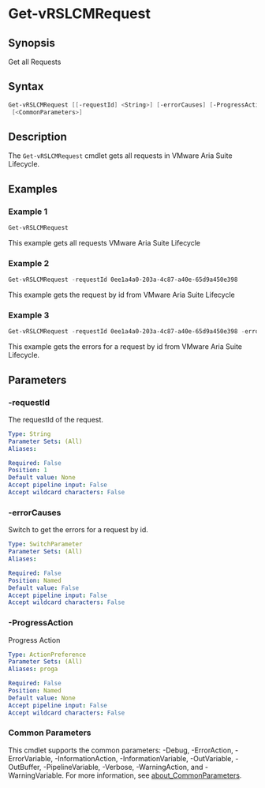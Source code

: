 # Get-vRSLCMRequest

## Synopsis

Get all Requests

## Syntax

```powershell
Get-vRSLCMRequest [[-requestId] <String>] [-errorCauses] [-ProgressAction <ActionPreference>]
 [<CommonParameters>]
```

## Description

The `Get-vRSLCMRequest` cmdlet gets all requests in VMware Aria Suite Lifecycle.

## Examples

### Example 1

```powershell
Get-vRSLCMRequest
```

This example gets all requests VMware Aria Suite Lifecycle

### Example 2

```powershell
Get-vRSLCMRequest -requestId 0ee1a4a0-203a-4c87-a40e-65d9a450e398
```

This example gets the request by id from VMware Aria Suite Lifecycle

### Example 3

```powershell
Get-vRSLCMRequest -requestId 0ee1a4a0-203a-4c87-a40e-65d9a450e398 -errorCauses
```

This example gets the errors for a request by id from VMware Aria Suite Lifecycle.

## Parameters

### -requestId

 The requestId of the request.

```yaml
Type: String
Parameter Sets: (All)
Aliases:

Required: False
Position: 1
Default value: None
Accept pipeline input: False
Accept wildcard characters: False
```

### -errorCauses

Switch to get the errors for a request by id.

```yaml
Type: SwitchParameter
Parameter Sets: (All)
Aliases:

Required: False
Position: Named
Default value: False
Accept pipeline input: False
Accept wildcard characters: False
```

### -ProgressAction

Progress Action

```yaml
Type: ActionPreference
Parameter Sets: (All)
Aliases: proga

Required: False
Position: Named
Default value: None
Accept pipeline input: False
Accept wildcard characters: False
```

### Common Parameters

This cmdlet supports the common parameters: -Debug, -ErrorAction, -ErrorVariable, -InformationAction, -InformationVariable, -OutVariable, -OutBuffer, -PipelineVariable, -Verbose, -WarningAction, and -WarningVariable. For more information, see [about_CommonParameters](http://go.microsoft.com/fwlink/?LinkID=113216).
